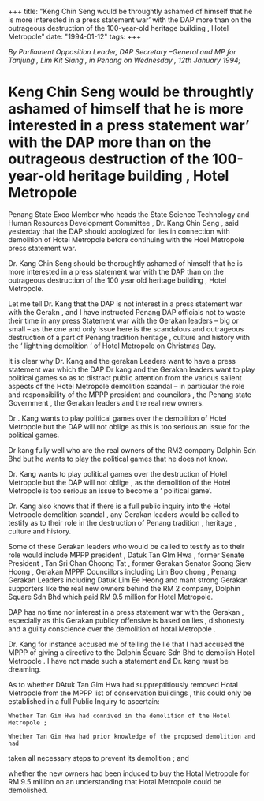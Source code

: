 +++ 
title: "Keng Chin Seng would be throughtly ashamed of himself that he is more interested in a press statement war’ with the DAP more than on the outrageous destruction of the 100-year-old heritage building , Hotel Metropole"
date: "1994-01-12"
tags:
+++

_By Parliament Opposition Leader, DAP Secretary –General and MP for Tanjung , Lim Kit Siang , in Penang on Wednesday  , 12th  January 1994;_

# Keng Chin Seng would be throughtly ashamed of himself that he is more interested in a press statement war’ with the DAP more than on the outrageous destruction of the 100-year-old heritage building , Hotel Metropole

Penang State Exco Member who heads the State Science Technology and Human Resources Development Committee , Dr. Kang Chin Seng , said yesterday that the DAP should apologized for lies in connection with demolition of Hotel Metropole before continuing with the Hoel Metropole press statement war.</u>

Dr. Kang Chin Seng should be thoroughtly ashamed of himself that he is more interested in a press statement war with the DAP than on the outrageous destruction of the 100 year old heritage building , Hotel Metropole.

Let me tell Dr. Kang that the DAP is not interest in a press statement war with the Gerakn , and I have instructed Penang DAP officials not to waste their time in any press Statement war with the Gerakan leaders – big or small – as the one and only issue here is the scandalous and outrageous destruction of a part of Penang tradition heritage , culture and history with the ‘ lightning demolition ‘ of Hotel Metropole on Christmas Day.

It is clear why Dr. Kang and the gerakan Leaders want to have a press statement war which the DAP Dr kang and the Gerakan leaders want to play political games so as to distract public attention from the various salient aspects of the Hotel Metropole demolition scandal – in particular the role and responsibility of the MPPP president and councilors , the Penang state  Government , the Gerakan leaders and the real new owners.

Dr . Kang wants to play political games over the demolition of Hotel Metropole but the DAP will not oblige as this is too serious an issue for the political games.

Dr kang fully well who are the real owners of the RM2 company Dolphin Sdn Bhd but he wants to play the political games that he does not know.

Dr. Kang wants to play political games over the destruction of Hotel Metropole but the DAP will not oblige , as the demolition of the Hotel Metropole is too serious an issue to become a ‘ political game’.

Dr. Kang also knows that if there is a full public inquiry into the Hotel Metropole demolition scandal , any Gerakan leaders would be called to testify as to their role in the destruction of Penang tradition , heritage , culture and history.

Some of these Gerakan leaders who would be called to testify as to their role would include MPPP president , Datuk Tan GIm Hwa , former Senate President , Tan Sri Chan Choong Tat , former Gerakan Senator Soong Siew Hoong , Gerakan MPPP Councillors including Lim Boo chong , Penang Gerakan Leaders including Datuk Lim Ee Heong and mant strong Gerakan supporters like the real new owners behind the RM 2 company, Dolphin Square Sdn Bhd which paid RM 9.5 million for Hotel Metropole.

DAP has no time nor interest in a press statement war with the Gerakan , especially as this Gerakan publicy offensive is based on lies , dishonesty and a guilty conscience over the demolition of hotal Metropole .

Dr. Kang for instance accused me of telling the lie that  I had accused the MPPP of giving a directive to the Dolphin Square Sdn Bhd to demolish Hotel Metropole . I have not made such a statement and Dr. kang must be dreaming.

As to whether DAtuk Tan Gim Hwa had suppreptitiously removed Hotal Metropole from the MPPP list of conservation buildings , this could only be established in a full Public Inquiry to ascertain:

	Whether Tan Gim Hwa had connived in the demolition of the Hotel Metropole ;
	
	Whether Tan Gim Hwa had prior knowledge of the proposed demolition and had
 taken all necessary steps to prevent its demolition ; and

whether the new owners had been induced to buy the Hotal Metropole for RM 9.5 million on an understanding that Hotal Metropole could be demolished.
 
